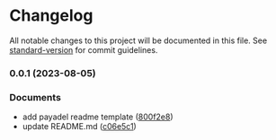 # Changelog

All notable changes to this project will be documented in this file. See [standard-version](https://github.com/conventional-changelog/standard-version) for commit guidelines.

### 0.0.1 (2023-08-05)


### Documents

* add payadel readme template ([800f2e8](https://github.com/HamidMolareza/ConsoleMenu/commit/800f2e8ab298d0ec5e396336e9c2d887fa1ce902))
* update README.md ([c06e5c1](https://github.com/HamidMolareza/ConsoleMenu/commit/c06e5c1163f9aae3a5488487ce6a6427d84a540c))
